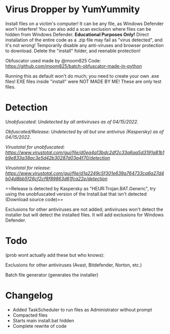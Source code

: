 # Virus Dropper by YumYummity
Install files on a victim's computer! It can be any file, as Windows Defender won't interfere!
You can also add a scan exclusion where files can be hidden from Windows Defender.
**Educational Purposes Only!**
Direct installation of the entire code as a .zip file may fail as "virus detected", and it's not wrong! Temporarily disable any anti-viruses and browser protection to download. Delete the "install" folder, and reenable protection!

Obfuscator used made by @moom825
Code: https://github.com/moom825/batch-obfuscator-made-in-python

Running this as default won't do much; you need to create your own .exe files!
EXE files inside "install" were NOT MADE BY ME! These are only test files.

# Detection
_Unobfuscated: Undetected by all antiviruses as of 04/15/2022._ 

_Obfuscated/Release: Undetected by all but one antivirus (Kaspersky) as of 04/15/2022._ 

_Virustotal for unobfuscated: https://www.virustotal.com/gui/file/d0ea4a13bdc2df2c33a6aa5d3191a81b1b9e833a38ac3e5d42b30287d03a4f70/detection_

_Virustotal for release: https://www.virustotal.com/gui/file/d1a2249c5f301e639a764733ca6a27d4b04d8bb5f26cf2cf8f89863d61fca22e/detection_

==Release is detected by Kaspersky as "HEUR:Trojan.BAT.Generic", try using the unobfuscated version of the Install.bat that isn't detected (Download source code)==

Exclusions for other antiviruses are not added; antiviruses won't detect the installer but will detect the installed files. It will add exclusions for Windows Defender.


# Todo
(prob wont actually add these but who knows):

Exclusions for other antiviruses (Avast, Bitdefender, Norton, etc.)

Batch file generator (generates the installer)

# Changelog
- Added TaskScheduler to run files as Administrator without prompt
- Compacted files
- Starts main install.bat hidden
- Complete rewrite of code
